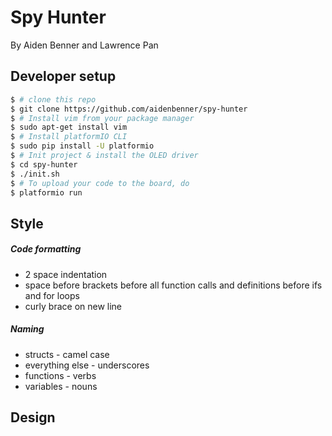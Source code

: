 # Spy Hunter

By Aiden Benner and Lawrence Pan

## Developer setup

```bash
$ # clone this repo
$ git clone https://github.com/aidenbenner/spy-hunter
$ # Install vim from your package manager
$ sudo apt-get install vim
$ # Install platformIO CLI
$ sudo pip install -U platformio
$ # Init project & install the OLED driver
$ cd spy-hunter
$ ./init.sh
$ # To upload your code to the board, do
$ platformio run
```

## Style

##### Code formatting

* 2 space indentation
* space before brackets before all function calls and definitions before ifs and for loops
* curly brace on new line

##### Naming

* structs - camel case
* everything else - underscores
* functions - verbs
* variables - nouns

## Design
